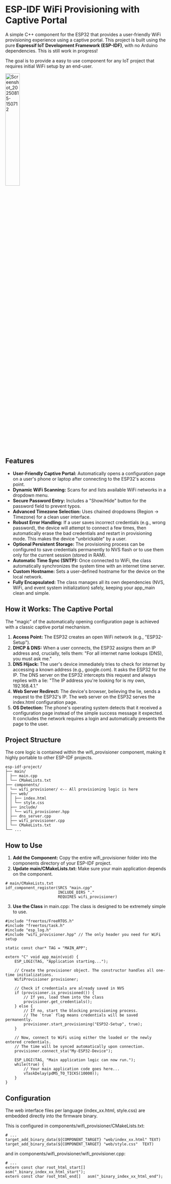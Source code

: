 # ESP-IDF WiFi Provisioning with Captive Portal

A simple C++ component for the ESP32 that provides a user-friendly WiFi provisioning experience using a captive portal. 
This project is built using the pure **Espressif IoT Development Framework (ESP-IDF)**, with no Arduino dependencies. This is still work in progress!

The goal is to provide a easy to use component for any IoT project that requires initial WiFi setup by an end-user.

<img width="30%" height="30%" alt="Screenshot_20250815-150712" src="https://github.com/user-attachments/assets/227e6309-af0c-45a9-9c58-1d974dc09470" />

## Features

- **User-Friendly Captive Portal:** Automatically opens a configuration page on a user's phone or laptop after connecting to the ESP32's access point.
- **Dynamic WiFi Scanning:** Scans for and lists available WiFi networks in a dropdown menu.
- **Secure Password Entry:** Includes a "Show/Hide" button for the password field to prevent typos.
- **Advanced Timezone Selection:** Uses chained dropdowns (Region -> Timezone) for a clean user interface.
- **Robust Error Handling:** If a user saves incorrect credentials (e.g., wrong password), the device will attempt to connect a few times, then automatically erase the bad credentials and restart in provisioning mode. This makes the device "unbrickable" by a user.
- **Optional Persistent Storage:** The provisioning process can be configured to save credentials permanently to NVS flash or to use them only for the current session (stored in RAM).
- **Automatic Time Sync (SNTP):** Once connected to WiFi, the class automatically synchronizes the system time with an internet time server.
- **Custom Hostname:** Sets a user-defined hostname for the device on the local network.
- **Fully Encapsulated:** The class manages all its own dependencies (NVS, WiFi, and event system initialization) safely, keeping your app_main clean and simple.

## How it Works: The Captive Portal

The "magic" of the automatically opening configuration page is achieved with a classic captive portal mechanism.

1. **Access Point:** The ESP32 creates an open WiFi network (e.g., "ESP32-Setup").
2. **DHCP & DNS:** When a user connects, the ESP32 assigns them an IP address and, crucially, tells them: "For all internet name lookups (DNS), you must ask me."
3. **DNS Hijack:** The user's device immediately tries to check for internet by accessing a known address (e.g., google.com). It asks the ESP32 for the IP. The DNS server on the ESP32 intercepts this request and always replies with a lie: "The IP address you're looking for is my own, 192.168.4.1."
4. **Web Server Redirect:** The device's browser, believing the lie, sends a request to the ESP32's IP. The web server on the ESP32 serves the index.html configuration page.
5. **OS Detection:** The phone's operating system detects that it received a configuration page instead of the simple success message it expected. It concludes the network requires a login and automatically presents the page to the user.

## Project Structure

The core logic is contained within the wifi_provisioner component, making it highly portable to other ESP-IDF projects.

```
esp-idf-project/
├── main/
│ ├── main.cpp
│ └── CMakeLists.txt
├── components/
│ └── wifi_provisioner/ <-- All provisioning logic is here
│ ├── web/
│ │ ├── index.html
│ │ └── style.css
│ ├── include/
│ │ └── wifi_provisioner.hpp
│ ├── dns_server.cpp
│ ├── wifi_provisioner.cpp
│ └── CMakeLists.txt
└── ...
```

## How to Use

1. **Add the Component:** Copy the entire wifi_provisioner folder into the components directory of your ESP-IDF project.
2. **Update main/CMakeLists.txt:** Make sure your main application depends on the component.
```   
# main/CMakeLists.txt
idf_component_register(SRCS "main.cpp"
                       INCLUDE_DIRS "."
                       REQUIRES wifi_provisioner)
```
3. **Use the Class** in main.cpp: The class is designed to be extremely simple to use.
```
#include "freertos/FreeRTOS.h"
#include "freertos/task.h"
#include "esp_log.h"
#include "wifi_provisioner.hpp" // The only header you need for WiFi setup

static const char* TAG = "MAIN_APP";

extern "C" void app_main(void) {
    ESP_LOGI(TAG, "Application starting...");

    // Create the provisioner object. The constructor handles all one-time initializations.
    WifiProvisioner provisioner;

    // Check if credentials are already saved in NVS
    if (provisioner.is_provisioned()) {
        // If yes, load them into the class
        provisioner.get_credentials();
    } else {
        // If no, start the blocking provisioning process.
        // The `true` flag means credentials will be saved permanently.
        provisioner.start_provisioning("ESP32-Setup", true);
    }

    // Now, connect to WiFi using either the loaded or the newly entered credentials.
    // The time will be synced automatically upon connection.
    provisioner.connect_sta("My-ESP32-Device");

    ESP_LOGI(TAG, "Main application logic can now run.");
    while(true) {
        // Your main application code goes here...
        vTaskDelay(pdMS_TO_TICKS(10000));
    }
}
```

## Configuration

The web interface files per language (index_xx.html, style.css) are embedded directly into the firmware binary.

This is configured in components/wifi_provisioner/CMakeLists.txt:
```
# ...
target_add_binary_data(${COMPONENT_TARGET} "web/index_xx.html" TEXT)
target_add_binary_data(${COMPONENT_TARGET} "web/style.css"  TEXT)
```

and in components/wifi_provisioner/wifi_provisioner.cpp:
```
# ...
extern const char root_html_start[] asm("_binary_index_xx_html_start");
extern const char root_html_end[]   asm("_binary_index_xx_html_end");
```

